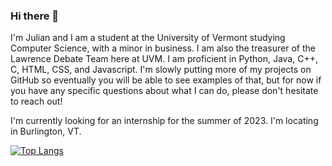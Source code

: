 ### Hi there 👋

I'm Julian and I am a student at the University of Vermont studying Computer Science, with a minor in business. I am also the treasurer of the Lawrence Debate Team here at UVM. I am proficient in Python, Java, C++, C, HTML, CSS, and Javascript. I'm slowly putting more of my projects on GitHub so eventually you will be able to see examples of that, but for now if you have any specific questions about what I can do, please don't hesitate to reach out!

I'm currently looking for an internship for the summer of 2023. I'm locating in Burlington, VT.


[![Top Langs](https://github-readme-stats.vercel.app/api/top-langs/?username=jhenry19&langs_count=8&hide=CMake,CSS)](https://github.com/jhenry19/github-readme-stats)

